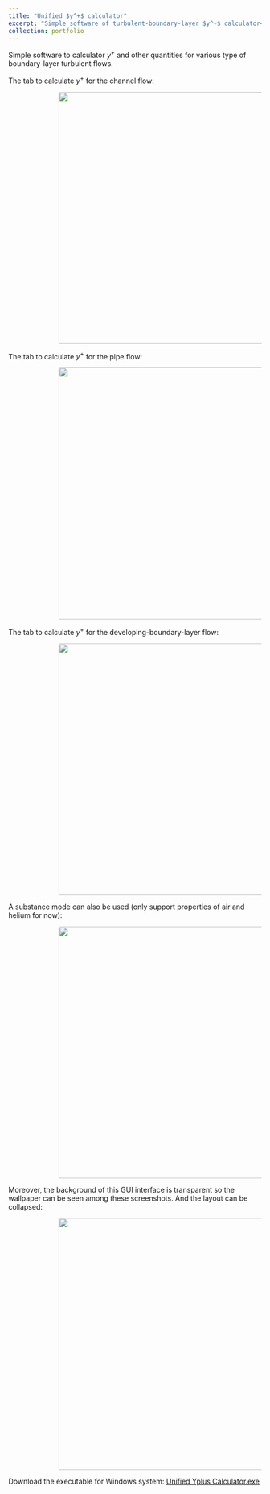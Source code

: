 ```yaml
---
title: "Unified $y^+$ calculator"
excerpt: "Simple software of turbulent-boundary-layer $y^+$ calculator<br/><img src='/HaoGuo.github.io/files/portfolio/yplus/yplus-calculator-cover.png'>"
collection: portfolio
---
```


<style>
    .figs { margin-left: 100px;  /* 100px */ }
</style>


Simple software to calculator $y^+$ and other quantities for various type of boundary-layer turbulent flows.

The tab to calculate $y^+$ for the channel flow:

<p class=figs>
    <img width="500" src="/HaoGuo.github.io/files/portfolio/yplus/ChannelFlowTab.png">
</p>

The tab to calculate $y^+$ for the pipe flow:

<p class=figs>
    <img width="500" src="/HaoGuo.github.io/files/portfolio/yplus/PipeFlowTab.png">
</p>

The tab to calculate $y^+$ for the developing-boundary-layer flow:

<p class=figs>
    <img width="500" src="/HaoGuo.github.io/files/portfolio/yplus/BoundaryLayerFlowTab.png">
</p>

A substance mode can also be used (only support properties of air and helium for now):

<p class=figs>
    <img width="500" src="/HaoGuo.github.io/files/portfolio/yplus/SubstanceMode.png">
</p>

Moreover, the background of this GUI interface is transparent so the wallpaper can be seen among these screenshots. And the layout can be collapsed:

<p class=figs>
    <img width="500" src="/HaoGuo.github.io/files/portfolio/yplus/Collapse.png">
</p>

Download the executable for Windows system: [Unified Yplus Calculator.exe](</HaoGuo.github.io/files/portfolio/yplus/Unified Yplus Calculator.exe>)
